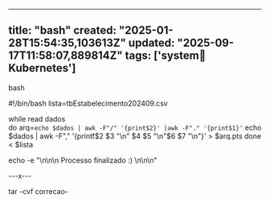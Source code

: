 
--- 
title: "bash"
created: "2025-01-28T15:54:35,103613Z"
updated: "2025-09-17T11:58:07,889814Z"
tags: ['system:notebook:Kubernetes']
--- 

bash

#!/bin/bash
lista=tbEstabelecimento202409.csv

while read dados  
    do 
       arq=`echo $dados | awk -F"/" '{print$2}' |awk -F"." '{print$1}'`
       echo $dados | awk -F"," '{printf$2 $3 "\n" $4 $5 "\n"$6 $7 "\n"}' > $arq.pts
    done  < $lista

echo -e "\n\n\n Processo finalizado :) \n\n\n"

---x---

tar -cvf correcao-